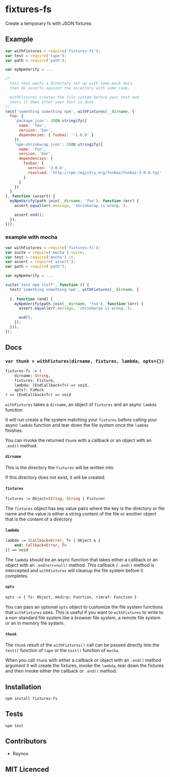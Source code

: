 # fixtures-fs

<!--
    [![build status][build-png]][build]
    [![Coverage Status][cover-png]][cover]
    [![Davis Dependency status][dep-png]][dep]
-->

<!-- [![NPM][npm-png]][npm] -->

<!-- [![browser support][test-png]][test] -->

Create a temporary fs with JSON fixtures

## Example

```js
var withFixtures = require('fixtures-fs');
var test = require('tape');
var path = require('path');

var myNpmVerify = ...

/*
  this test wants a directory set up with some mock data
  then do asserts against the directory with some code.

  withFixtures creates the file system before your test and 
  tears it down after your test is done.
*/
test('something something npm', withFixtures(__dirname, {
  foo: {
    'package.json': JSON.stringify({
      name: 'foo',
      version: 'bar',
      dependecies: { foobaz: '~1.0.0' }
    }),
    'npm-shrinkwrap.json': JSON.stringify({
      name: 'foo',
      version: 'bar',
      dependencies: {
        foobaz: {
          version: '3.0.0',
          resolved: 'http://npm.registry.org/foobaz/foobaz-3.0.0.tgz'
        }
      }
    })
  }
}, function (assert) {
  myNpmVerify(path.join(__dirname, 'foo'), function (err) {
    assert.equal(err.message, 'shrinkwrap is wrong.');

    assert.end();
  });
}));
```

### example with mocha

```js
var withFixtures = require('fixtures-fs');
var suite = require('mocha').suite;
var test = require('mocha').it;
var assert = require('assert');
var path = require('path');

var myNpmVerify = ...

suite('test npm stuff', function () {
  test('something something npm', withFixtures(__dirname, {
    ...
  }, function (end) {
    myNpmVerify(path.join(__dirname, 'foo'), function (err) {
      assert.equal(err.message, 'shrinkwrap is wrong.');

      end();
    });
  }));
});
```

## Docs

### `var thunk = withFixtures(dirname, fixtures, lambda, opts={})`

```ocaml
fixtures-fs := (
    dirname: String,
    fixtures: Fixture, 
    lambda: (EndCallback<T>) => void,
    opts?: FsMock
) => (EndCallback<T>) => void
```

`withFixtures` takes a `dirname`, an object of `fixtures` 
  and an async `lambda` function

It will run create a file system matching your `fixtures` 
  before calling your async `lambda` function and tear down
  the file system once the `lambda` finishes.

You can invoke the returned `thunk` with a callback or an object
 with an `.end()` method.

#### `dirname`

This is the directory the `fixtures` will be written into.

If this directory does not exist, it will be created.

#### `fixtures`

```ocaml
fixtures := Object<String, String | Fixture>
```

The `fixtures` object has key value pairs where the key is the
  directory or file name and the value is either a string content
  of the file or another object that is the content of a directory

#### `lambda`

```ocaml
lambda := (Callback<Error, T> | Object & {
    end: Callback<Error, T>
}) => void
```

The `lambda` should be an async function that takes either a 
  callback or an object with an `.end(err=null)` method. This
  callback / `.end()` method is intercepted and `withFixtures`
  will cleanup the file system before it completes.

#### `opts`

```ocaml
opts := { fs: Object, mkdirp: Function, rimraf: Function }
```

You can pass an optional `opts` object to customize the file
  system functions that `withFixtures` uses. This is useful if
  you want to `withFixtures` to write to a non-standard file
  system like a browser file system, a remote file system or
  an in memory file system.

#### `thunk`

The `thunk` result of the `withFixtures()` call can be passed
  directly into the `test()` function of `tape` or the `test()`
  function of `mocha`.

When you call `thunk` with either a callback or object with an
  `.end()` method argument it will create the fixtures, invoke
  the `lambda`, tear down the fixtures and then invoke either
  the callback or `.end()` method.

## Installation

`npm install fixtures-fs`

## Tests

`npm test`

## Contributors

 - Raynos

## MIT Licenced

  [build-png]: https://secure.travis-ci.org/Raynos/fixtures-fs.png
  [build]: https://travis-ci.org/Raynos/fixtures-fs
  [cover-png]: https://coveralls.io/repos/Raynos/fixtures-fs/badge.png
  [cover]: https://coveralls.io/r/Raynos/fixtures-fs
  [dep-png]: https://david-dm.org/Raynos/fixtures-fs.png
  [dep]: https://david-dm.org/Raynos/fixtures-fs
  [npm-png]: https://ci.testling.com/Raynos/fixtures-fs.png
  [npm]: https://ci.testling.com/Raynos/fixtures-fs
  [test-png]: https://nodei.co/npm/fixtures-fs.png?stars&downloads
  [test]: https://nodei.co/npm/fixtures-fs
